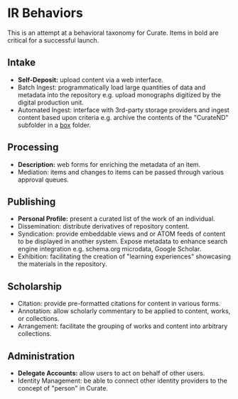 # IR Behaviors
This is an attempt at a behavioral taxonomy for Curate.
Items in bold are critical for a successful launch.

## Intake
- **Self-Deposit:** upload content via a web interface.
- Batch Ingest: programmatically load large quantities of data and metadata into the repository e.g. upload monographs digitized by the digital production unit.
- Automated Ingest: interface with 3rd-party storage providers and ingest content based upon criteria e.g. archive the contents of the "CurateND" subfolder in a [box](https://app.box.com) folder.

## Processing
- **Description:** web forms for enriching the metadata of an item.
- Mediation: items and changes to items can be passed through various approval queues.

## Publishing
- **Personal Profile:** present a curated list of the work of an individual.
- Dissemination: distribute derivatives of repository content.
- Syndication: provide embeddable views and or ATOM feeds of content to be displayed in another system.
  Expose metadata to enhance search engine integration e.g. schema.org microdata, Google Scholar.
- Exhibition: facilitating the creation of "learning experiences" showcasing the materials in the repository.

## Scholarship
- Citation: provide pre-formatted citations for content in various forms.
- Annotation: allow scholarly commentary to be applied to content, works, or collections.
- Arrangement: facilitate the grouping of works and content into arbitrary collections.

## Administration
- **Delegate Accounts:** allow users to act on behalf of other users.
- Identity Management: be able to connect other identity providers to the concept of "person" in Curate.
